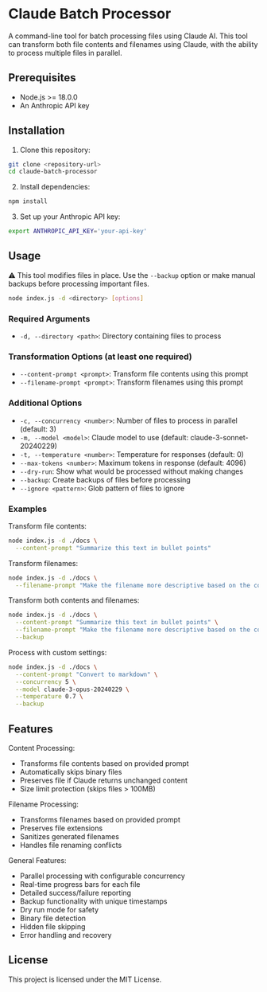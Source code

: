 # Claude Batch Processor

A command-line tool for batch processing files using Claude AI. This tool can transform both file contents and filenames using Claude, with the ability to process multiple files in parallel.

## Prerequisites

- Node.js >= 18.0.0
- An Anthropic API key

## Installation

1. Clone this repository:
```bash
git clone <repository-url>
cd claude-batch-processor
```

2. Install dependencies:
```bash
npm install
```

3. Set up your Anthropic API key:
```bash
export ANTHROPIC_API_KEY='your-api-key'
```

## Usage

⚠️ This tool modifies files in place. Use the `--backup` option or make manual backups before processing important files.

```bash
node index.js -d <directory> [options]
```

### Required Arguments
- `-d, --directory <path>`: Directory containing files to process

### Transformation Options (at least one required)
- `--content-prompt <prompt>`: Transform file contents using this prompt
- `--filename-prompt <prompt>`: Transform filenames using this prompt

### Additional Options
- `-c, --concurrency <number>`: Number of files to process in parallel (default: 3)
- `-m, --model <model>`: Claude model to use (default: claude-3-sonnet-20240229)
- `-t, --temperature <number>`: Temperature for responses (default: 0)
- `--max-tokens <number>`: Maximum tokens in response (default: 4096)
- `--dry-run`: Show what would be processed without making changes
- `--backup`: Create backups of files before processing
- `--ignore <pattern>`: Glob pattern of files to ignore

### Examples

Transform file contents:
```bash
node index.js -d ./docs \
  --content-prompt "Summarize this text in bullet points"
```

Transform filenames:
```bash
node index.js -d ./docs \
  --filename-prompt "Make the filename more descriptive based on the content"
```

Transform both contents and filenames:
```bash
node index.js -d ./docs \
  --content-prompt "Summarize this text in bullet points" \
  --filename-prompt "Make the filename more descriptive based on the content" \
  --backup
```

Process with custom settings:
```bash
node index.js -d ./docs \
  --content-prompt "Convert to markdown" \
  --concurrency 5 \
  --model claude-3-opus-20240229 \
  --temperature 0.7 \
  --backup
```

## Features

Content Processing:
- Transforms file contents based on provided prompt
- Automatically skips binary files
- Preserves file if Claude returns unchanged content
- Size limit protection (skips files > 100MB)

Filename Processing:
- Transforms filenames based on provided prompt
- Preserves file extensions
- Sanitizes generated filenames
- Handles file renaming conflicts

General Features:
- Parallel processing with configurable concurrency
- Real-time progress bars for each file
- Detailed success/failure reporting
- Backup functionality with unique timestamps
- Dry run mode for safety
- Binary file detection
- Hidden file skipping
- Error handling and recovery

## License

This project is licensed under the MIT License.
